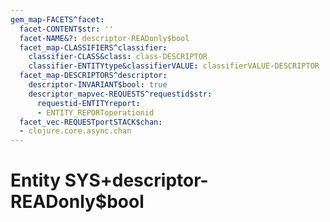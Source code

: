 ```yaml
---
gem_map-FACETS^facet:
  facet-CONTENT$str: ''
  facet-NAME&?: descriptor-READonly$bool
  facet_map-CLASSIFIERS^classifier:
    classifier-CLASS&class: class-DESCRIPTOR
    classifier-ENTITYtype&classifierVALUE: classifierVALUE-DESCRIPTOR
  facet_map-DESCRIPTORS^descriptor:
    descriptor-INVARIANT$bool: true
    descriptor_mapvec-REQUESTS^requestid$str:
      requestid-ENTITYreport:
      - ENTITY_REPORToperationid
  facet_vec-REQUESTportSTACK$chan:
  - clojure.core.async.chan
---
```

# Entity SYS+descriptor-READonly$bool

